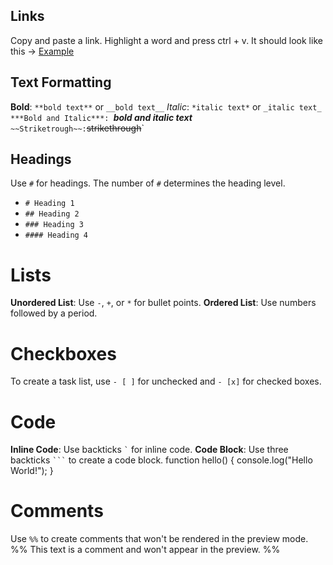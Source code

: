 
## **Links** 
Copy and paste a link. Highlight a word and press ctrl + v. It should look like this -> [Example]([https://help.obsidian.md/Plugins/Importer](https://help.obsidian.md/Home))

## **Text Formatting**
**Bold**: `**bold text**` or `__bold text__`
*Italic*: `*italic text*` or `_italic text_
***Bold and Italic***: `***bold and italic text***` 
~~Striketrough~~: `~~strikethrough~~`

## **Headings**
Use `#` for headings. The number of `#` determines the heading level.
- `# Heading 1`
- `## Heading 2`
- `### Heading 3`
- `#### Heading 4`

# **Lists**
**Unordered List**: Use `-`, `+`, or `*` for bullet points.
**Ordered List**: Use numbers followed by a period.

# **Checkboxes**
To create a task list, use `- [ ]` for unchecked and `- [x]` for checked boxes.

# **Code**
**Inline Code**: Use backticks `` ` `` for inline code.
**Code Block**: Use three backticks ` ``` ` to create a code block.
function hello() { console.log("Hello World!"); }

# **Comments**
Use `%%` to create comments that won't be rendered in the preview mode.
%% This text is a comment and won't appear in the preview. %%
